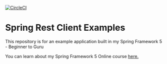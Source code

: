 [![CircleCI](https://circleci.com/gh/akyare/spring-rest-client-examples.svg?style=svg)](https://app.circleci.com/pipelines/github/akyare/spring-rest-client-examples)
# Spring Rest Client Examples

This repository is for an example application built in my Spring Framework 5 - Beginner to Guru

You can learn about my Spring Framework 5 Online course [here.](http://courses.springframework.guru/p/spring-framework-5-begginer-to-guru/?product_id=363173)